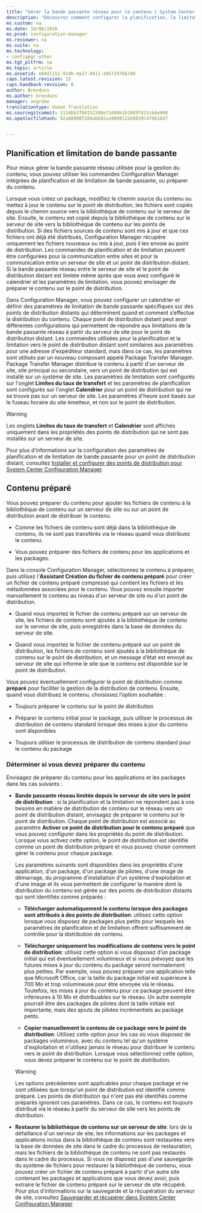 ```yaml
---
title: "Gérer la bande passante réseau pour le contenu | System Center Configuration Manager"
description: "Découvrez comment configurer la planification, la limitation de bande passante et le contenu préparé pour System Center Configuration Manager."
ms.custom: na
ms.date: 10/06/2016
ms.prod: configuration-manager
ms.reviewer: na
ms.suite: na
ms.technology:
- configmgr-other
ms.tgt_pltfrm: na
ms.topic: article
ms.assetid: e80d1151-91db-4a27-8411-a957297b67d0
caps.latest.revision: 15
caps.handback.revision: 0
author: Brenduns
ms.author: brenduns
manager: angrobe
translationtype: Human Translation
ms.sourcegitcommit: 1134bb2f04152288e72d40b1b1083f415cb4e900
ms.openlocfilehash: 92a08908f284abb02ce8000122b0839c474616d7


---
```


##  <a name="a-namebkmkplanningforthrottlingascheduling-and-throttling"></a><a name="BKMK_PlanningForThrottling"></a>Planification et limitation de bande passante  
 Pour mieux gérer la bande passante réseau utilisée pour la gestion du contenu, vous pouvez utiliser les commandes Configuration Manager intégrées de planification et de limitation de bande passante, ou préparer du contenu.  

 Lorsque vous créez un package, modifiez le chemin source du contenu ou mettez à jour le contenu sur le point de distribution, les fichiers sont copiés depuis le chemin source vers la bibliothèque de contenu sur le serveur de site. Ensuite, le contenu est copié depuis la bibliothèque de contenu sur le serveur de site vers la bibliothèque de contenu sur les points de distribution. Si des fichiers sources de contenu sont mis à jour et que ces fichiers ont déjà été distribués, Configuration Manager récupère uniquement les fichiers nouveaux ou mis à jour, puis il les envoie au point de distribution. Les commandes de planification et de limitation peuvent être configurées pour la communication entre sites et pour la communication entre un serveur de site et un point de distribution distant. Si la bande passante réseau entre le serveur de site et le point de distribution distant est limitée même après que vous avez configuré le calendrier et les paramètres de limitation, vous pouvez envisager de préparer le contenu sur le point de distribution.  

 Dans Configuration Manager, vous pouvez configurer un calendrier et définir des paramètres de limitation de bande passante spécifiques sur des points de distribution distants qui déterminent quand et comment s’effectue la distribution du contenu. Chaque point de distribution distant peut avoir différentes configurations qui permettent de répondre aux limitations de la bande passante réseau à partir du serveur de site pour le point de distribution distant. Les commandes utilisées pour la planification et la limitation vers le point de distribution distant sont similaires aux paramètres pour une adresse d'expéditeur standard, mais dans ce cas, les paramètres sont utilisés par un nouveau composant appelé Package Transfer Manager. Package Transfer Manager distribue le contenu à partir d'un serveur de site, site principal ou secondaire, vers un point de distribution qui est installé sur un système de site. Les paramètres de limitation sont configurés sur l'onglet **Limites du taux de transfert** et les paramètres de planification sont configurés sur l'onglet **Calendrier** pour un point de distribution qui ne se trouve pas sur un serveur de site. Les paramètres d'heure sont basés sur le fuseau horaire du site émetteur, et non sur le point de distribution.  

> [!WARNING]  
>  Les onglets **Limites du taux de transfert** et **Calendrier** sont affichés uniquement dans les propriétés des points de distribution qui ne sont pas installés sur un serveur de site.  

Pour plus d’informations sur la configuration des paramètres de planification et de limitation de bande passante pour un point de distribution distant, consultez [Installer et configurer des points de distribution pour System Center Configuration Manager](/sccm/core/servers/deploy/configure/install-and-configure-distribution-points).  

##  <a name="a-namebkmkprestagingcontentaprestaged-content"></a><a name="BKMK_PrestagingContent"></a>Contenu préparé  
 Vous pouvez préparer du contenu pour ajouter les fichiers de contenu à la bibliothèque de contenu sur un serveur de site ou sur un point de distribution avant de distribuer le contenu.  

-   Comme les fichiers de contenu sont déjà dans la bibliothèque de contenu, ils ne sont pas transférés via le réseau quand vous distribuez le contenu.  

-   Vous pouvez préparer des fichiers de contenu pour les applications et les packages.  

Dans la console Configuration Manager, sélectionnez le contenu à préparer, puis utilisez l’**Assistant Création du fichier de contenu préparé** pour créer un fichier de contenu préparé compressé qui contient les fichiers et les métadonnées associées pour le contenu. Vous pouvez ensuite importer manuellement le contenu au niveau d'un serveur de site ou d'un point de distribution.  

-   Quand vous importez le fichier de contenu préparé sur un serveur de site, les fichiers de contenu sont ajoutés à la bibliothèque de contenu sur le serveur de site, puis enregistrés dans la base de données du serveur de site.  

-   Quand vous importez le fichier de contenu préparé sur un point de distribution, les fichiers de contenu sont ajoutés à la bibliothèque de contenu sur le point de distribution, et un message d’état est envoyé au serveur de site qui informe le site que le contenu est disponible sur le point de distribution.  

Vous pouvez éventuellement configurer le point de distribution comme **préparé** pour faciliter la gestion de la distribution de contenu. Ensuite, quand vous distribuez le contenu, choisissez l’option souhaitée :  

-   Toujours préparer le contenu sur le point de distribution  

-   Préparer le contenu initial pour le package, puis utiliser le processus de distribution de contenu standard lorsque des mises à jour du contenu sont disponibles  

-   Toujours utiliser le processus de distribution de contenu standard pour le contenu du package  

###  <a name="a-namebkmkdeterminetoprestagecontentadetermine-whether-to-prestage-content"></a><a name="BKMK_DetermineToPrestageContent"></a>Déterminer si vous devez préparer du contenu  
 Envisagez de préparer du contenu pour les applications et les packages dans les cas suivants :  

-   **Bande passante réseau limitée depuis le serveur de site vers le point de distribution** : si la planification et la limitation ne répondent pas à vos besoins en matière de distribution de contenu sur le réseau vers un point de distribution distant, envisagez de préparer le contenu sur le point de distribution. Chaque point de distribution est associé au paramètre **Activer ce point de distribution pour le contenu préparé** que vous pouvez configurer dans les propriétés du point de distribution. Lorsque vous activez cette option, le point de distribution est identifié comme un point de distribution préparé et vous pouvez choisir comment gérer le contenu pour chaque package.  

     Les paramètres suivants sont disponibles dans les propriétés d'une application, d'un package, d'un package de pilotes, d'une image de démarrage, du programme d'installation d'un système d'exploitation et d'une image et ils vous permettent de configurer la manière dont la distribution du contenu est gérée sur des points de distribution distants qui sont identifiés comme préparés :  

    -   **Télécharger automatiquement le contenu lorsque des packages sont attribués à des points de distribution**: utilisez cette option lorsque vous disposez de packages plus petits pour lesquels les paramètres de planification et de limitation offrent suffisamment de contrôle pour la distribution de contenu.  

    -   **Télécharger uniquement les modifications de contenu vers le point de distribution**: utilisez cette option si vous disposez d’un package initial qui est éventuellement volumineux et si vous prévoyez que les futures mises à jour du contenu du package seront normalement plus petites. Par exemple, vous pouvez préparer une application telle que Microsoft Office, car la taille du package initial est supérieure à 700 Mo et trop volumineuse pour être envoyée via le réseau. Toutefois, les mises à jour du contenu pour ce package peuvent être inférieures à 10 Mo et distribuables sur le réseau. Un autre exemple pourrait être des packages de pilotes dont la taille initiale est importante, mais des ajouts de pilotes incrémentiels au package petits.  

    -   **Copier manuellement le contenu de ce package vers le point de distribution**: Utilisez cette option pour les cas où vous disposez de packages volumineux, avec du contenu tel qu'un système d'exploitation et n'utilisez jamais le réseau pour distribuer le contenu vers le point de distribution. Lorsque vous sélectionnez cette option, vous devez préparer le contenu sur le point de distribution.  

    > [!WARNING]  
    >  Les options précédentes sont applicables pour chaque package et ne sont utilisées que lorsqu'un point de distribution est identifié comme préparé. Les points de distribution qui n'ont pas été identifiés comme préparés ignorent ces paramètres. Dans ce cas, le contenu est toujours distribué via le réseau à partir du serveur de site vers les points de distribution.  

-   **Restaurer la bibliothèque de contenu sur un serveur de site**: lors de la défaillance d'un serveur de site, les informations sur les packages et applications inclus dans la bibliothèque de contenu sont restaurées vers la base de données de site dans le cadre du processus de restauration, mais les fichiers de la bibliothèque de contenu ne sont pas restaurés dans le cadre du processus. Si vous ne disposez pas d'une sauvegarde du système de fichiers pour restaurer la bibliothèque de contenu, vous pouvez créer un fichier de contenu préparé à partir d'un autre site contenant les packages et applications que vous devez avoir, puis extraire le fichier de contenu préparé sur le serveur de site récupéré. Pour plus d’informations sur la sauvegarde et la récupération du serveur de site, consultez [Sauvegarder et récupérer dans System Center Configuration Manager](/sccm/protect/understand/backup-and-recovery)  



<!--HONumber=Nov16_HO1-->


